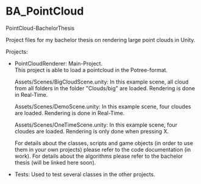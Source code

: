 # BA_PointCloud
PointCloud-BachelorThesis

Project files for my bachelor thesis on rendering large point clouds in Unity.

Projects:
* PointCloudRenderer: Main-Project.  
	This project is able to load a pointcloud in the Potree-format.
	
	Assets/Scenes/BigCloudScene.unity:
		In this example scene, all cloud from all folders in the folder "Clouds/big" are loaded. Rendering is done in Real-Time.
	
	Assets/Scenes/DemoScene.unity:
		In this example scene, four cloudes are loaded. Rendering is done in Real-Time.
	
	Assets/Scenes/OneTimeScene.unity:
		In this example scene, four cloudes are loaded. Rendering is only done when pressing X.
	
	For details about the classes, scripts and game objects (in order to use them in your own projects) please refer to the code documentation (in work).
	For details about the algorithms please refer to the bachelor thesis (will be linked here soon).
  
* Tests: Used to test several classes in the other projects.